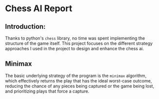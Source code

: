 # Chess AI Report

## Introduction: 

Thanks to python's `chess`  library, no time was spent implementing the structure of the game itself. This project focuses on the different strategy approaches I used in the project to design and enhance the chess ai. 

## Minimax

The basic underlying strategy of the program is the `minimax` algorithm, which effectively returns the play that has the ideal worst-case outcome, reducing the chance of any pieces being captured or the game being lost, and prioritizing plays that force a capture. 